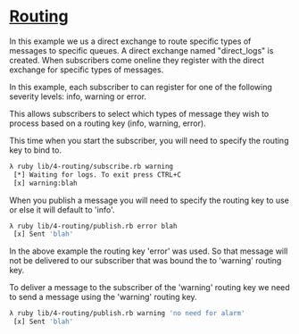 # [Routing](http://www.rabbitmq.com/tutorials/tutorial-four-ruby.html)

In this example we us a direct exchange to route specific types of
messages to specific queues. A direct exchange named "direct_logs" is
created. When subscribers come oneline they register with the direct
exchange for specific types of messages.

In this example, each subscriber to can register for one of the
following severity levels: info, warning or error.

This allows subscribers to select which types of message they wish to
process based on a routing key (info, warning, error).

This time when you start the subscriber, you will need to specify the
routing key to bind to.

```bash
λ ruby lib/4-routing/subscribe.rb warning
 [*] Waiting for logs. To exit press CTRL+C
 [x] warning:blah
```

When you publish a message you will need to specify the routing key to
use or else it will default to 'info'.

```bash
λ ruby lib/4-routing/publish.rb error blah
 [x] Sent 'blah'
```

In the above example the routing key 'error' was used. So that message
will not be delivered to our subscriber that was bound the to 'warning'
routing key.

To deliver a message to the subscriber of the 'warning' routing key we
need to send a message using the 'warning' routing key.

```bash
λ ruby lib/4-routing/publish.rb warning 'no need for alarm'
 [x] Sent 'blah'
```
